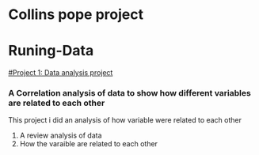 # Collins pope project
# Runing-Data


[#Project 1: Data analysis project](https://popecollins.github.io/Runing-Data/)

### A Correlation analysis of data to show how different variables are related to each other 

This project i did an analysis of how variable were related to each other
1. A review analysis of data
2. How the varaible are related to each other 
